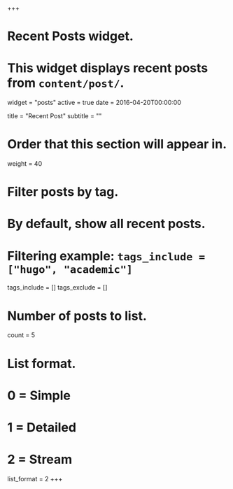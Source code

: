 +++
# Recent Posts widget.
# This widget displays recent posts from `content/post/`.
widget = "posts"
active = true
date = 2016-04-20T00:00:00

title = "Recent Post"
subtitle = ""

# Order that this section will appear in.
weight = 40

# Filter posts by tag.
#  By default, show all recent posts.
#  Filtering example: `tags_include = ["hugo", "academic"]`
tags_include = []
tags_exclude = []

# Number of posts to list.
count = 5

# List format.
#   0 = Simple
#   1 = Detailed
#   2 = Stream
list_format = 2
+++

